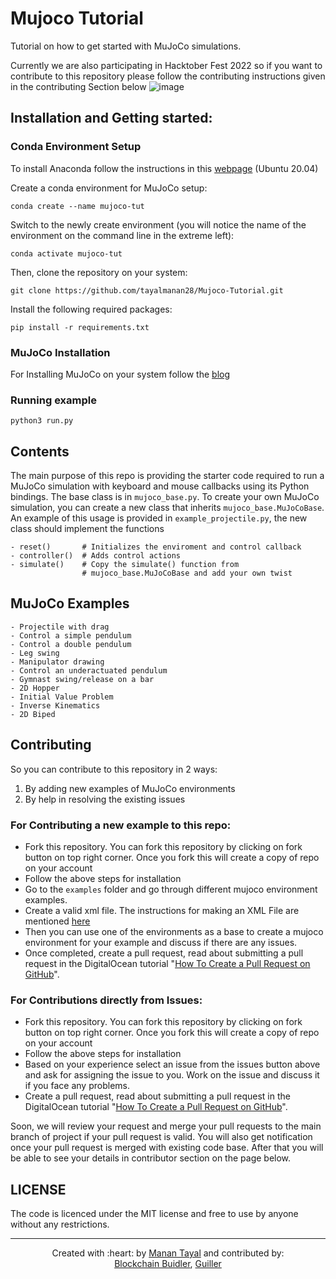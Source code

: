 # Mujoco Tutorial
Tutorial on how to get started with MuJoCo simulations.

Currently we are also participating in Hacktober Fest 2022 so if you want to contribute to this repository please follow the contributing instructions given in the contributing Section below
![image](https://user-images.githubusercontent.com/42448031/193699422-a75d4807-e7ab-456a-9f57-e82195647c3b.png)


## Installation and Getting started:

### Conda Environment Setup

To install Anaconda follow the instructions in this [webpage](https://www.digitalocean.com/community/tutorials/how-to-install-the-anaconda-python-distribution-on-ubuntu-20-04-quickstart) (Ubuntu 20.04)

Create a conda environment for MuJoCo setup:  
```
conda create --name mujoco-tut  
```
Switch to the newly create environment (you will notice the name of the environment on the command line in the extreme left):  
```
conda activate mujoco-tut  
```

Then, clone the repository on your system:
```
git clone https://github.com/tayalmanan28/Mujoco-Tutorial.git
```
Install the following required packages:
```
pip install -r requirements.txt
```

### MuJoCo Installation

For Installing MuJoCo on your system follow the [blog](https://tayalmanan28.github.io/my_blogs/mujoco/simulations/robotics/2022/01/21/MuJoCo.html)

### Running example

``` python3 run.py ```

## Contents

The main purpose of this repo is providing the starter code required to run a MuJoCo simulation with keyboard and mouse callbacks using its Python bindings. The base class is in `mujoco_base.py`. To create your own MuJoCo simulation, you can create a new class that inherits `mujoco_base.MuJoCoBase`. An example of this usage is provided in `example_projectile.py`, the new class should implement the functions

```[Python]
- reset()       # Initializes the enviroment and control callback
- controller()  # Adds control actions
- simulate()    # Copy the simulate() function from 
                # mujoco_base.MuJoCoBase and add your own twist
```

## MuJoCo Examples


```[Markdown]
- Projectile with drag
- Control a simple pendulum
- Control a double pendulum
- Leg swing
- Manipulator drawing
- Control an underactuated pendulum
- Gymnast swing/release on a bar
- 2D Hopper
- Initial Value Problem
- Inverse Kinematics
- 2D Biped
```

## Contributing

So you can contribute to this repository in 2 ways: 
1. By adding new examples of MuJoCo environments
2. By help in resolving the existing issues

### For Contributing a new example to this repo:

- Fork this repository. You can fork this repository by clicking on fork button on top right corner. Once you fork this will create a copy of repo on your account
- Follow the above steps for installation 
- Go to the `examples` folder and go through different mujoco environment examples.
- Create a valid xml file. The instructions for making an XML File are mentioned [here](https://mujoco.readthedocs.io/en/latest/overview.html?highlight=hello.xml#examples)
- Then you can use one of the environments as a base to create a mujoco environment for your example and discuss if there are any issues.
- Once completed, create a pull request, read about submitting a pull request in the DigitalOcean tutorial "[How To Create a Pull Request on GitHub](https://www.digitalocean.com/community/tutorials/how-to-create-a-pull-request-on-github)".


### For Contributions directly from Issues:

- Fork this repository. You can fork this repository by clicking on fork button on top right corner. Once you fork this will create a copy of repo on your account
- Follow the above steps for installation 
- Based on your experience select an issue from the issues button above and ask for assigning the issue to you. Work on the issue and discuss it if you face any problems.
- Create a pull request, read about submitting a pull request in the DigitalOcean tutorial "[How To Create a Pull Request on GitHub](https://www.digitalocean.com/community/tutorials/how-to-create-a-pull-request-on-github)".

Soon, we will review your request and merge your pull requests to the main branch of project if your pull request is valid.  You will also get notification once your pull request is merged with existing code base. After that you will be able to see your details in contributor section on the page below.


## LICENSE

The code is licenced under the MIT license and free to use by anyone without any restrictions.
***

<p align='center'>Created with :heart: by <a href="https://github.com/tayalmanan28">Manan Tayal</a> and contributed by: <br>
<a href="https://github.com/bchainbuidler">Blockchain Buidler</a>,
<a href="https://github.com/Guillermo">Guiller</a>

